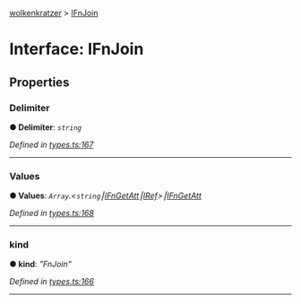 [wolkenkratzer](../README.md) > [IFnJoin](../interfaces/ifnjoin.md)



# Interface: IFnJoin


## Properties
<a id="delimiter"></a>

###  Delimiter

**●  Delimiter**:  *`string`* 

*Defined in [types.ts:167](https://github.com/arminhammer/wolkenkratzer/blob/d0b0d87/src/types.ts#L167)*





___

<a id="values"></a>

###  Values

**●  Values**:  *`Array`.<`string`⎮[IFnGetAtt](ifngetatt.md)⎮[IRef](iref.md)>⎮[IFnGetAtt](ifngetatt.md)* 

*Defined in [types.ts:168](https://github.com/arminhammer/wolkenkratzer/blob/d0b0d87/src/types.ts#L168)*





___

<a id="kind"></a>

###  kind

**●  kind**:  *"FnJoin"* 

*Defined in [types.ts:166](https://github.com/arminhammer/wolkenkratzer/blob/d0b0d87/src/types.ts#L166)*





___


